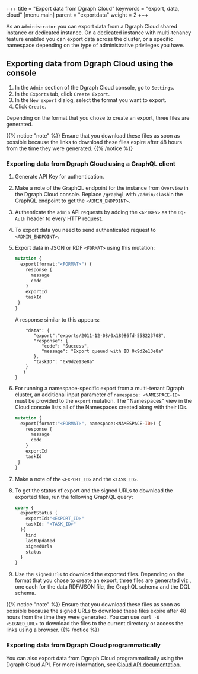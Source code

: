 +++
title = "Export data from Dgraph Cloud"
keywords = "export, data, cloud"
[menu.main]
    parent = "exportdata"
    weight = 2
+++

As an `Administrator` you can export data from a Dgraph Cloud shared instance or dedicated instance. On a dedicated instance with multi-tenancy feature enabled you can export data across the cluster, or a specific namespace depending on the type of administrative privileges you have.

## Exporting data from Dgraph Cloud using the console

1. In the `Admin` section of the Dgraph Cloud console, go to `Settings`. 
1. In the `Exports` tab, click `Create Export`.
1. In the `New export` dialog, select the format you want to export.
1. Click  `Create`.

Depending on the format that you chose to create an export, three files are generated.

{{% notice "note" %}}
Ensure that you download these files as soon as possible because the links to download these files expire after 48 hours from the time they were generated.
{{% /notice %}}



### Exporting data from Dgraph Cloud using a GraphQL client

1. Generate API Key for authentication.
1. Make a note of the GraphQL endpoint for the instance from `Overview` in the Dgraph Cloud console. Replace `/graphql` with `/admin/slash`in the GraphQL endpoint to get the `<ADMIN_ENDPOINT>`.
1. Authenticate the `admin` API requests by adding the `<APIKEY>` as the `Dg-Auth` header to every HTTP request.
1. To export data you need to send authenticated request to `<ADMIN_ENDPOINT>`. 
1. Export data in JSON or RDF `<FORMAT>` using this mutation:

    ```graphql
    mutation {
      export(format:"<FORMAT>") {
        response {
          message
          code
        }
        exportId
        taskId
     }
    }
   ``` 
   A response similar to this appears:

   ```{
       "data": {
          "export":"exports/2011-12-08/0x18986fd-558223708",
          "response": {
             "code": "Success",
             "message": "Export queued with ID 0x9d2e13e8a"
          },
          "taskID": "0x9d2e13e8a"
       }
      }
   }
   ```
1. For running a namespace-specific export from a multi-tenant Dgraph cluster, an additional input parameter of `namespace: <NAMESPACE-ID>` must be provided to the `export` mutation. The "Namespaces" view in the Cloud console lists all of the Namespaces created along with their IDs.

    ```graphql
    mutation {
      export(format:"<FORMAT>", namespace:<NAMESPACE-ID>) {
        response {
          message
          code
        }
        exportId
        taskId
     }
    }
   ```

1. Make a note of the `<EXPORT_ID>` and the `<TASK_ID>`.

1. To get the status of export and the signed URLs to download the exported files, run the following GraphQL query:
   ```graphql
   query {
     exportStatus (
       exportId:"<EXPORT_ID>"
       taskId: "<TASK_ID>"
     ){
       kind
       lastUpdated
       signedUrls
       status
     }
   }
   ```
1. Use the `signedUrls` to download the exported files. 
   Depending on the format that you chose to create an export, three files are generated viz., one each for the data RDF/JSON file, the GraphQL schema and the DQL schema.
   
{{% notice "note" %}}
Ensure that you download these files as soon as possible because the signed URLs to download these files expire after 48 hours from the time they were generated. You can use `curl -O <SIGNED_URL>` to download the files to the current directory or access the links using a browser.
{{% /notice %}}   

### Exporting data from Dgraph Cloud programmatically

You can also export data from Dgraph Cloud programmatically using the Dgraph Cloud API. For more information, see [Cloud API documentation](https://dgraph.io/docs/cloud/cloud-api/backup/#export-data).



   
